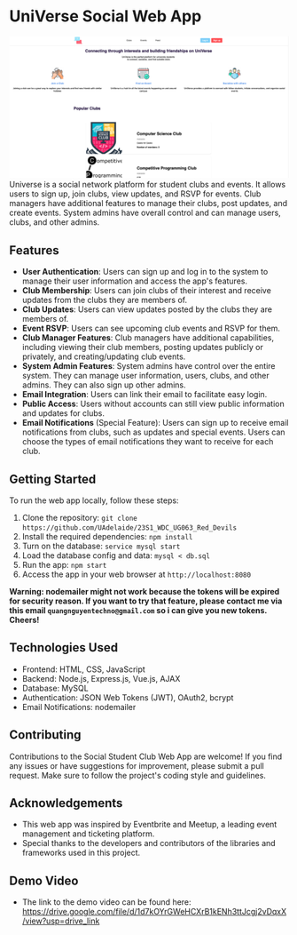 # UniVerse Social Web App

![Group Image](public/images/universe.png)
Universe is a social network platform for student clubs and events. It allows users to sign up, join clubs, view updates, and RSVP for events. Club managers have additional features to manage their clubs, post updates, and create events. System admins have overall control and can manage users, clubs, and other admins.

## Features

- **User Authentication**: Users can sign up and log in to the system to manage their user information and access the app's features.
- **Club Membership**: Users can join clubs of their interest and receive updates from the clubs they are members of.
- **Club Updates**: Users can view updates posted by the clubs they are members of.
- **Event RSVP**: Users can see upcoming club events and RSVP for them.
- **Club Manager Features**: Club managers have additional capabilities, including viewing their club members, posting updates publicly or privately, and creating/updating club events.
- **System Admin Features**: System admins have control over the entire system. They can manage user information, users, clubs, and other admins. They can also sign up other admins.
- **Email Integration**: Users can link their email to facilitate easy login.
- **Public Access**: Users without accounts can still view public information and updates for clubs.
- **Email Notifications** (Special Feature): Users can sign up to receive email notifications from clubs, such as updates and special events. Users can choose the types of email notifications they want to receive for each club.

## Getting Started

To run the web app locally, follow these steps:

1. Clone the repository: `git clone https://github.com/UAdelaide/23S1_WDC_UG063_Red_Devils`
2. Install the required dependencies: `npm install`
3. Turn on the database: `service mysql start`
4. Load the database config and data: `mysql < db.sql`
5. Run the app: `npm start`
6. Access the app in your web browser at `http://localhost:8080`

<b> Warning: nodemailer might not work because the tokens will be expired for security reason. If you want to try that feature, please contact me via this email `quangnguyentechno@gmail.com` so i can give you new tokens. Cheers! </b>

## Technologies Used

- Frontend: HTML, CSS, JavaScript
- Backend: Node.js, Express.js, Vue.js, AJAX
- Database: MySQL
- Authentication: JSON Web Tokens (JWT), OAuth2, bcrypt
- Email Notifications: nodemailer

## Contributing

Contributions to the Social Student Club Web App are welcome! If you find any issues or have suggestions for improvement, please submit a pull request. Make sure to follow the project's coding style and guidelines.

## Acknowledgements

- This web app was inspired by Eventbrite and Meetup, a leading event management and ticketing platform.
- Special thanks to the developers and contributors of the libraries and frameworks used in this project.

## Demo Video

- The link to the demo video can be found here: https://drive.google.com/file/d/1d7kOYrGWeHCXrB1kENh3ttJcgj2vDqxX/view?usp=drive_link
